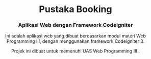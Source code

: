 <h1 align="center">Pustaka Booking</h1>
<h3 align="center">Aplikasi Web dengan Framework Codeigniter</h3>


<p align='center'>Ini adalah aplikasi web yang dibuat berdasarkan modul materi Web Programming III, dengan menggunakan framework Codeigniter 3.</p>

<p align='center'>Projek ini dibuat untuk memenuhi UAS Web Programming III .</p>

<br>
<br>
